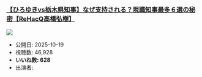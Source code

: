 ### [【ひろゆきvs栃木県知事】なぜ支持される？現職知事最多６選の秘密【ReHacQ高橋弘樹】](https://www.youtube.com/watch?v=-nokT_HTREo)
[![](https://img.youtube.com/vi/-nokT_HTREo/sddefault.jpg)](https://www.youtube.com/watch?v=-nokT_HTREo)
-   公開日: 2025-10-19
-   視聴数: 46,928
-   **いいね数: 628**
-   出演者: 
